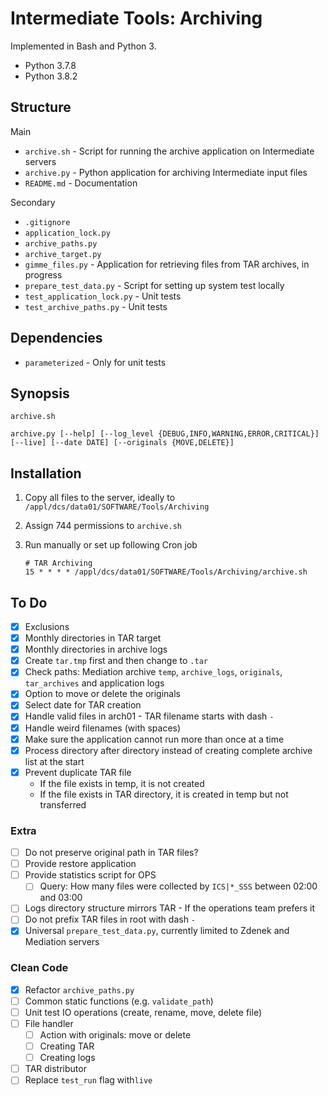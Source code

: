 # Intermediate Tools: Archiving

Implemented in Bash and Python 3.

* Python 3.7.8
* Python 3.8.2

## Structure

Main

* `archive.sh` - Script for running the archive application on Intermediate servers
* `archive.py` - Python application for archiving Intermediate input files
* `README.md` - Documentation

Secondary

* `.gitignore`
* `application_lock.py`
* `archive_paths.py`
* `archive_target.py`
* `gimme_files.py` - Application for retrieving files from TAR archives, in progress
* `prepare_test_data.py` - Script for setting up system test locally
* `test_application_lock.py` - Unit tests
* `test_archive_paths.py` - Unit tests

## Dependencies

* `parameterized` - Only for unit tests

## Synopsis

```text
archive.sh
```

```text
archive.py [--help] [--log_level {DEBUG,INFO,WARNING,ERROR,CRITICAL}] [--live] [--date DATE] [--originals {MOVE,DELETE}]
```

## Installation

1. Copy all files to the server, ideally to `/appl/dcs/data01/SOFTWARE/Tools/Archiving`
2. Assign 744 permissions to `archive.sh`
3. Run manually or set up following Cron job
   
    ```text
    # TAR Archiving
    15 * * * * /appl/dcs/data01/SOFTWARE/Tools/Archiving/archive.sh
    ```

## To Do

* [x] Exclusions
* [x] Monthly directories in TAR target
* [x] Monthly directories in archive logs
* [x] Create `tar.tmp` first and then change to `.tar`
* [x] Check paths: Mediation archive `temp`, `archive_logs`, `originals`, `tar_archives` and application logs
* [x] Option to move or delete the originals
* [x] Select date for TAR creation
* [x] Handle valid files in arch01 - TAR filename starts with dash `-`
* [x] Handle weird filenames (with spaces)
* [x] Make sure the application cannot run more than once at a time
* [x] Process directory after directory instead of creating complete archive list at the start
* [x] Prevent duplicate TAR file
  * If the file exists in temp, it is not created
  * If the file exists in TAR directory, it is created in temp but not transferred

### Extra

* [ ] Do not preserve original path in TAR files?
* [ ] Provide restore application
* [ ] Provide statistics script for OPS
  * [ ] Query: How many files were collected by `ICS|*_SSS` between 02:00 and 03:00
* [ ] Logs directory structure mirrors TAR - If the operations team prefers it
* [ ] Do not prefix TAR files in root with dash `-`
* [x] Universal `prepare_test_data.py`, currently limited to Zdenek and Mediation servers

### Clean Code

* [x] Refactor `archive_paths.py`
* [ ] Common static functions (e.g. `validate_path`)
* [ ] Unit test IO operations (create, rename, move, delete file)
* [ ] File handler
  * [ ] Action with originals: move or delete
  * [ ] Creating TAR
  * [ ] Creating logs
* [ ] TAR distributor
* [ ] Replace `test_run` flag with`live`
